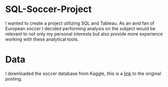 # SQL-Soccer-Project

I wanted to create a project utilizing SQL and Tableau. As an avid fan of European soccer I decided performing analysis on the subject would be relevant
to not only my personal interests but also provide more experience working with these analytical tools. 

# **Data**

I downloaded the soccer database from Kaggle, this is a [link](https://www.kaggle.com/datasets/hugomathien/soccer) to the original posting. 
